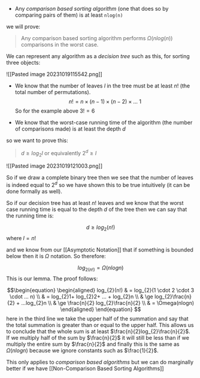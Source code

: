 - Any _comparison based sorting algorithm_ (one that does so by comparing pairs of them) is at least `nlog(n)` 

we will prove: 

> Any comparison based sorting algorithm performs $\Omega(nlog(n))$ comparisons in the worst case.

We can represent any algorithm as a _decision tree_ such as this, for sorting three objects: 

![[Pasted image 20231019115542.png]]

- We know that the number of leaves $l$ in the tree must be at least $n!$ (the total number of permutations).  
$$n! = n \times (n-1) \times (n-2) \times  ... \ 1$$
So for the example above $3! = 6$ 

- We know that the worst-case running time of the algorithm (the number of comparisons made) is at least the depth $d$ 

so we want to prove this: 

> $d \ge log_2l$ or equivalently $2^{d} \ge l$

![[Pasted image 20231019121003.png]]

So if we draw a complete binary tree then we see that the number of leaves is indeed equal to $2^d$ so we have shown this to be true intuitively (it can be done formally as well). 

So if our decision tree has at least $n!$ leaves and we know that the worst case running time is equal to the depth $d$ of the tree then we can say that the running time is: 

$$d \ge log_2(n!)$$
where $l=n!$ 

and we know from our [[Asymptotic Notation]] that if something is bounded below then it is $\Omega$ notation. So therefore: 

$$log_{2(n!)}= \Omega(nlogn)$$
This is our lemma. The proof follows: 

$$\begin{equation} 
 \begin{aligned}
 log_{2}(n!) & = log_{2}(1 \cdot 2 \cdot 3 \cdot ... n) \\ & = log_{2}1+ log_{2}2+ ... + log_{2}n
 \\ & \ge log_{2}\frac{n}{2} + ...log_{2}n
 \\ & \ge \frac{n}{2} log_{2}\frac{n}{2} 
 \\ & = \Omega(nlogn)
 \end{aligned}
\end{equation}
$$
here in the third line we take the upper half of the summation and say that the total summation is greater than or equal to the upper half. This allows us to conclude that the whole sum is at least $\frac{n}{2}log_{2}\frac{n}{2}$. If we multiply half of the sum by $\frac{n}{2}$ it will still be less than if we multiply the entire sum by $\frac{n}{2}$ and finally this is the same as $\Omega(nlogn)$ because we ignore constants such as $\frac{1}{2}$. 

This only applies to _comparison based algorithms_ but we can do marginally better if we have [[Non-Comparison Based Sorting Algorithms]] 